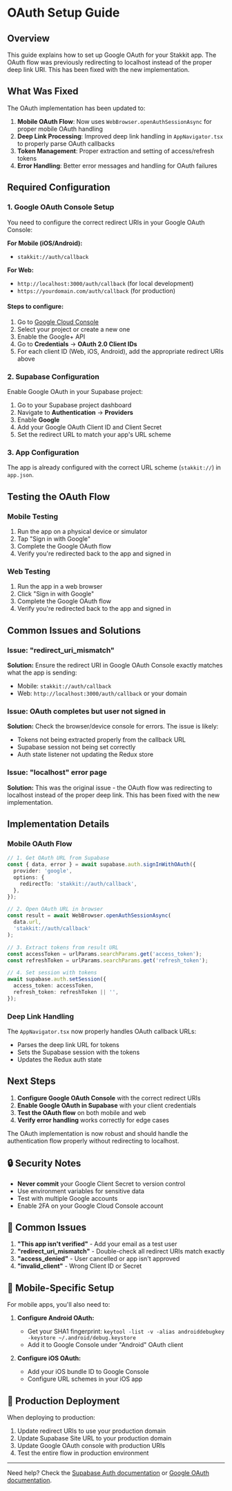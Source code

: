 # OAuth Setup Guide

## Overview

This guide explains how to set up Google OAuth for your Stakkit app. The OAuth flow was previously redirecting to localhost instead of the proper deep link URI. This has been fixed with the new implementation.

## What Was Fixed

The OAuth implementation has been updated to:
1. **Mobile OAuth Flow**: Now uses `WebBrowser.openAuthSessionAsync` for proper mobile OAuth handling
2. **Deep Link Processing**: Improved deep link handling in `AppNavigator.tsx` to properly parse OAuth callbacks
3. **Token Management**: Proper extraction and setting of access/refresh tokens
4. **Error Handling**: Better error messages and handling for OAuth failures

## Required Configuration

### 1. Google OAuth Console Setup

You need to configure the correct redirect URIs in your Google OAuth Console:

**For Mobile (iOS/Android):**
- `stakkit://auth/callback`

**For Web:**
- `http://localhost:3000/auth/callback` (for local development)
- `https://yourdomain.com/auth/callback` (for production)

#### Steps to configure:
1. Go to [Google Cloud Console](https://console.cloud.google.com/)
2. Select your project or create a new one
3. Enable the Google+ API
4. Go to **Credentials** → **OAuth 2.0 Client IDs**
5. For each client ID (Web, iOS, Android), add the appropriate redirect URIs above

### 2. Supabase Configuration

Enable Google OAuth in your Supabase project:

1. Go to your Supabase project dashboard
2. Navigate to **Authentication** → **Providers**
3. Enable **Google**
4. Add your Google OAuth Client ID and Client Secret
5. Set the redirect URL to match your app's URL scheme

### 3. App Configuration

The app is already configured with the correct URL scheme (`stakkit://`) in `app.json`.

## Testing the OAuth Flow

### Mobile Testing
1. Run the app on a physical device or simulator
2. Tap "Sign in with Google"
3. Complete the Google OAuth flow
4. Verify you're redirected back to the app and signed in

### Web Testing
1. Run the app in a web browser
2. Click "Sign in with Google" 
3. Complete the Google OAuth flow
4. Verify you're redirected back to the app and signed in

## Common Issues and Solutions

### Issue: "redirect_uri_mismatch"
**Solution:** Ensure the redirect URI in Google OAuth Console exactly matches what the app is sending:
- Mobile: `stakkit://auth/callback`
- Web: `http://localhost:3000/auth/callback` or your domain

### Issue: OAuth completes but user not signed in
**Solution:** Check the browser/device console for errors. The issue is likely:
- Tokens not being extracted properly from the callback URL
- Supabase session not being set correctly
- Auth state listener not updating the Redux store

### Issue: "localhost" error page
**Solution:** This was the original issue - the OAuth flow was redirecting to localhost instead of the proper deep link. This has been fixed with the new implementation.

## Implementation Details

### Mobile OAuth Flow
```typescript
// 1. Get OAuth URL from Supabase
const { data, error } = await supabase.auth.signInWithOAuth({
  provider: 'google',
  options: {
    redirectTo: 'stakkit://auth/callback',
  },
});

// 2. Open OAuth URL in browser
const result = await WebBrowser.openAuthSessionAsync(
  data.url,
  'stakkit://auth/callback'
);

// 3. Extract tokens from result URL
const accessToken = urlParams.searchParams.get('access_token');
const refreshToken = urlParams.searchParams.get('refresh_token');

// 4. Set session with tokens
await supabase.auth.setSession({
  access_token: accessToken,
  refresh_token: refreshToken || '',
});
```

### Deep Link Handling
The `AppNavigator.tsx` now properly handles OAuth callback URLs:
- Parses the deep link URL for tokens
- Sets the Supabase session with the tokens
- Updates the Redux auth state

## Next Steps

1. **Configure Google OAuth Console** with the correct redirect URIs
2. **Enable Google OAuth in Supabase** with your client credentials
3. **Test the OAuth flow** on both mobile and web
4. **Verify error handling** works correctly for edge cases

The OAuth implementation is now robust and should handle the authentication flow properly without redirecting to localhost.

## 🔒 Security Notes

- **Never commit** your Google Client Secret to version control
- Use environment variables for sensitive data
- Test with multiple Google accounts
- Enable 2FA on your Google Cloud Console account

## 🐛 Common Issues

1. **"This app isn't verified"** - Add your email as a test user
2. **"redirect_uri_mismatch"** - Double-check all redirect URIs match exactly
3. **"access_denied"** - User cancelled or app isn't approved
4. **"invalid_client"** - Wrong Client ID or Secret

## 📱 Mobile-Specific Setup

For mobile apps, you'll also need to:

1. **Configure Android OAuth:**
   - Get your SHA1 fingerprint: `keytool -list -v -alias androiddebugkey -keystore ~/.android/debug.keystore`
   - Add it to Google Console under "Android" OAuth client

2. **Configure iOS OAuth:**
   - Add your iOS bundle ID to Google Console
   - Configure URL schemes in your iOS app

## 🚀 Production Deployment

When deploying to production:

1. Update redirect URIs to use your production domain
2. Update Supabase Site URL to your production domain
3. Update Google OAuth console with production URIs
4. Test the entire flow in production environment

---

Need help? Check the [Supabase Auth documentation](https://supabase.com/docs/guides/auth) or [Google OAuth documentation](https://developers.google.com/identity/protocols/oauth2). 